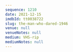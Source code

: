 ```yaml
---
sequence: 1210
date: 2021-12-15
imdbId: tt0038722
slug: the-man-who-dared-1946
venue: null
venueNotes: null
medium: VHS-rip
mediumNotes: null
---
```

